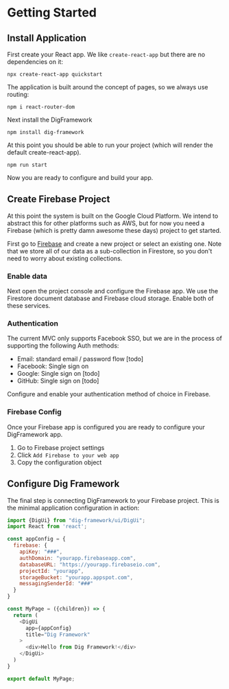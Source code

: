 Getting Started
===============

Install Application
-------------------

First create your React app. We like `create-react-app` but there are no dependencies on it:

`npx create-react-app quickstart`

The application is built around the concept of pages, so we always use routing:

`npm i react-router-dom`

Next install the DigFramework

`npm install dig-framework`

At this point you should be able to run your project (which will render the default create-react-app).

`npm run start`

Now you are ready to configure and build your app.

Create Firebase Project
-----------------------

At this point the system is built on the Google Cloud Platform. We intend to abstract this for other
platforms such as AWS, but for now you need a Firebase (which is pretty damn awesome these days) project to get started.

First go to [Firebase](https://console.firebase.google.com/u/0/) and create a new project or select an existing one.
Note that we store all of our data as a sub-collection in Firestore, so you don't need to worry about existing collections.

### Enable data

Next open the project console and configure the Firebase app.  We use the Firestore document database and Firebase cloud 
storage. Enable both of these services.

### Authentication

The current MVC only supports Facebook SSO, but we are in the process of supporting the following Auth methods:

* Email: standard email / password flow [todo]
* Facebook: Single sign on
* Google: Single sign on [todo]
* GitHub: Single sign on [todo]

Configure and enable your authentication method of choice in Firebase.

### Firebase Config

Once your Firebase app is configured you are ready to configure your DigFramework app.

1. Go to Firebase project settings
2. Click `Add Firebase to your web app`
3. Copy the configuration object

Configure Dig Framework
----------------------

The final step is connecting DigFramework to your Firebase project. This is the minimal application configuration in action:

```javascript
import {DigUi} from "dig-framework/ui/DigUi";
import React from 'react';

const appConfig = {
  firebase: {
    apiKey: "###",
    authDomain: "yourapp.firebaseapp.com",
    databaseURL: "https://yourapp.firebaseio.com",
    projectId: "yourapp",
    storageBucket: "yourapp.appspot.com",
    messagingSenderId: "###"
  }
}

const MyPage = ({children}) => {
  return (
    <DigUi
      app={appConfig}
      title="Dig Framework"
    >
      <div>Hello from Dig Framework!</div>
    </DigUi>
  )
}

export default MyPage;
```

